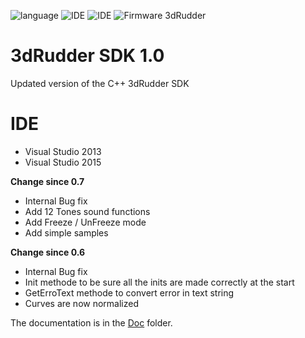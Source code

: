![language](https://img.shields.io/badge/Language-c++-green.svg) 
![IDE](https://img.shields.io/badge/IDE-Visual%20Studio%202013-green.svg) 
![IDE](https://img.shields.io/badge/IDE-Visual%20Studio%202015-green.svg)
![Firmware 3dRudder](https://img.shields.io/badge/Firmware%203dRudder-%3E%20v1.3.x.x-brightgreen.svg)



# 3dRudder SDK 1.0
Updated version of the C++ 3dRudder SDK

# IDE
* Visual Studio 2013
* Visual Studio 2015


__Change since 0.7__

* Internal Bug fix 
* Add 12 Tones sound functions 
* Add Freeze / UnFreeze mode
* Add simple samples

__Change since 0.6__

* Internal Bug fix 
* Init methode to be sure all the inits are made correctly at the start
* GetErroText methode to convert error in text string
* Curves are now normalized 

The documentation is in the [Doc](Doc/3dRudderSDK.pdf) folder.
